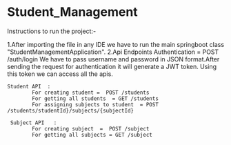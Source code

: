 # Student_Management

Instructions to run the project:-

1.After importing the file in any IDE we have to run the main springboot class "StudentManagementApplication".
2.Api Endpoints 
    Authentication = POST /auth/login
             We have to pass username and password in JSON format.After sending the request for authentication it will generate a JWT token.
             Using this token we can access all the apis.
        
     
    Student API  : 
            For creating student =  POST /students
            For getting all students  = GET /students
            For assigning subjects to student  = POST /students/studentId}/subjects/{subjectId}

     Subject API   :
            For creating subject  =  POST /subject
            For getting all subjects = GET /subject

  
